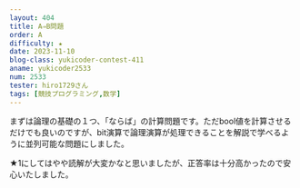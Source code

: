 ```yaml
---
layout: 404
title: A⇒B問題
order: A
difficulty: ★
date: 2023-11-10
blog-class: yukicoder-contest-411
aname: yukicoder2533
num: 2533
tester: hiro1729さん
tags: [競技プログラミング,数学]
---
```


<p>
まずは論理の基礎の１つ、「ならば」の計算問題です。ただbool値を計算させるだけでも良いのですが、bit演算で論理演算が処理できることを解説で学べるように並列可能な問題にしました。
</p>
<p>
★1にしてはやや読解が大変かなと思いましたが、正答率は十分高かったので安心いたしました。
</p>
